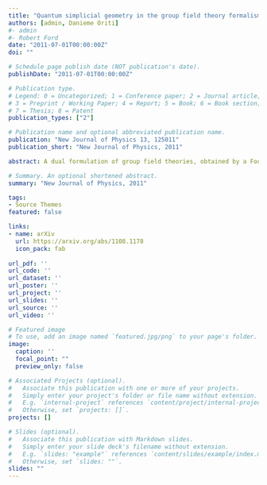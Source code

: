 ```yaml
---
title: "Quantum simplicial geometry in the group field theory formalism: reconsidering the Barrett-Crane mode1."
authors: [admin, Danieme Oriti]
#- admin
#- Robert Ford
date: "2011-07-01T00:00:00Z"
doi: ""

# Schedule page publish date (NOT publication's date).
publishDate: "2011-07-01T00:00:00Z"

# Publication type.
# Legend: 0 = Uncategorized; 1 = Conference paper; 2 = Journal article;
# 3 = Preprint / Working Paper; 4 = Report; 5 = Book; 6 = Book section;
# 7 = Thesis; 8 = Patent
publication_types: ["2"]

# Publication name and optional abbreviated publication name.
publication: "New Journal of Physics 13, 125011"
publication_short: "New Journal of Physics, 2011"

abstract: A dual formulation of group field theories, obtained by a Fourier transform mapping functions on a group to functions on its Lie algebra, has been proposed recently. In the case of the Ooguri model for SO(4) BF theory, the variables of the dual field variables are thus so(4) bivectors, which have a direct interpretation as the discrete B variables. Here we study a modification of the model by means of a constraint operator implementing the simplicity of the bivectors, in such a way that projected fields describe metric tetrahedra. This involves a extension of the usual GFT framework, where boundary operators are labelled by projected spin network states. By construction, the Feynman amplitudes are simplicial path integrals for constrained BF theory. We show that the spin foam formulation of these amplitudes corresponds to a variant of the Barrett-Crane model for quantum gravity. We then re-examin the arguments against the Barrett-Crane model(s), in light of our construction.

# Summary. An optional shortened abstract.
summary: "New Journal of Physics, 2011"

tags:
- Source Themes
featured: false

links:
- name: arXiv
  url: https://arxiv.org/abs/1108.1178
  icon_pack: fab
  
url_pdf: ''
url_code: ''
url_dataset: ''
url_poster: ''
url_project: ''
url_slides: ''
url_source: ''
url_video: ''

# Featured image
# To use, add an image named `featured.jpg/png` to your page's folder. 
image:
  caption: ''
  focal_point: ""
  preview_only: false

# Associated Projects (optional).
#   Associate this publication with one or more of your projects.
#   Simply enter your project's folder or file name without extension.
#   E.g. `internal-project` references `content/project/internal-project/index.md`.
#   Otherwise, set `projects: []`.
projects: []

# Slides (optional).
#   Associate this publication with Markdown slides.
#   Simply enter your slide deck's filename without extension.
#   E.g. `slides: "example"` references `content/slides/example/index.md`.
#   Otherwise, set `slides: ""`.
slides: ""
---
```

